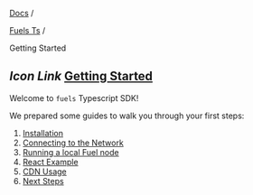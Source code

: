 [Docs](https://docs.fuel.network/) /

[Fuels Ts](https://docs.fuel.network/docs/fuels-ts/) /

Getting Started

## _Icon Link_ [Getting Started](https://docs.fuel.network/docs/fuels-ts/getting-started/\#getting-started)

Welcome to `fuels` Typescript SDK!

We prepared some guides to walk you through your first steps:

1. [Installation](https://docs.fuel.network/docs/fuels-ts/getting-started/installation/)
2. [Connecting to the Network](https://docs.fuel.network/docs/fuels-ts/getting-started/connecting-to-the-network/)
3. [Running a local Fuel node](https://docs.fuel.network/docs/fuels-ts/getting-started/running-a-local-fuel-node/)
4. [React Example](https://docs.fuel.network/docs/fuels-ts/getting-started/react-example/)
5. [CDN Usage](https://docs.fuel.network/docs/fuels-ts/getting-started/cdn-usage/)
6. [Next Steps](https://docs.fuel.network/docs/fuels-ts/getting-started/next-steps/)